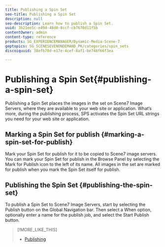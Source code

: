 ```yaml
---
title: Publishing a Spin Set
seo-title: Publishing a Spin Set
description: null
seo-description: Learn how to publish a Spin Set.
uuid: 3b21ee5c-e494-48d0-8ccf-cb7670d11f5b
contentOwner: admin
content-type: reference
products: SG_EXPERIENCEMANAGER/Dynamic-Media-Scene-7
geptopics: SG_SCENESEVENONDEMAND_PK/categories/spin_sets
discoiquuid: 38efb70d-e17e-4cef-8af1-be748f66f3ea

---
```


# Publishing a Spin Set{#publishing-a-spin-set}

Publishing a Spin Set places the images in the set on Scene7 Image Servers, where they are available to your web site or application. What’s more, during the publishing process, SPS activates the Spin Set URL strings you need for your web site or application.

## Marking a Spin Set for publish {#marking-a-spin-set-for-publish}

Mark your Spin Set for publish for it to be copied to Scene7 image servers. You can mark your Spin Set for publish in the Browse Panel by selecting the Mark for Publish icon to the left of its name. All images in the set are marked for publish when you mark the Spin Set itself for publish.

## Publishing the Spin Set {#publishing-the-spin-set}

To publish a Spin Set to Scene7 Image Servers, start by selecting the Publish button on the Global Navigation bar. Then select a When option, optionally enter a name for the publish job, and select the Start Publish button.

>[!MORE_LIKE_THIS]
>
>* [Publishing](publishing-files.md#publishing_files)
